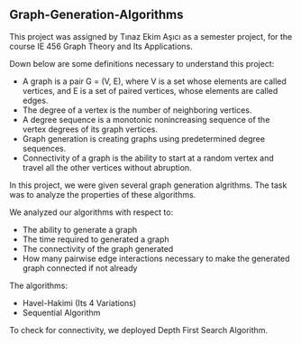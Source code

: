 ## Graph-Generation-Algorithms

This project was assigned by Tınaz Ekim Aşıcı as a semester project, for the course IE 456 Graph Theory and Its Applications. 

Down below are some definitions necessary to understand this project:
* A graph is a pair G = (V, E), where V is a set whose elements are called vertices, and E is a set of paired vertices, whose elements are called edges.
* The degree of a vertex is the number of neighboring vertices. 
* A degree sequence is a monotonic nonincreasing sequence of the vertex degrees of its graph vertices.
* Graph generation is creating graphs using predetermined degree sequences.
* Connectivity of a graph is the ability to start at a random vertex and travel all the other vertices without abruption.

In this project, we were given several graph generation algrithms. The task was to analyze the properties of these algorithms.

We analyzed our algorithms with respect to:

* The ability to generate a graph
* The time required to generated a graph
* The connectivity of the graph generated
* How many pairwise edge interactions necessary to make the generated graph connected if not already

The algorithms:

* Havel-Hakimi (Its 4 Variations)
* Sequential Algorithm

To check for connectivity, we deployed Depth First Search Algorithm.
